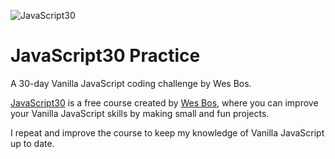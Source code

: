 ![JavaScript30](https://camo.githubusercontent.com/1ba07f144d9f1fbbbe6253eefbe4690d872fa19ccd59f6eb1885227166384b7b/68747470733a2f2f6a61766173637269707433302e636f6d2f696d616765732f4a53332d736f6369616c2d73686172652e706e67 "JavaScript30")

# JavaScript30 Practice
A 30-day Vanilla JavaScript coding challenge by Wes Bos.

[JavaScript30](https://javascript30.com/ "JavaScript30") is a free course created by [Wes Bos](https://github.com/wesbos "Wes Bos"), where you can improve your Vanilla JavaScript skills by making small and fun projects.

I repeat and improve the course to keep my knowledge of Vanilla JavaScript up to date.
